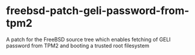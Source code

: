 # freebsd-patch-geli-password-from-tpm2
A patch for the FreeBSD source tree which enables fetching of GELI password from TPM2 and booting a trusted root filesystem
